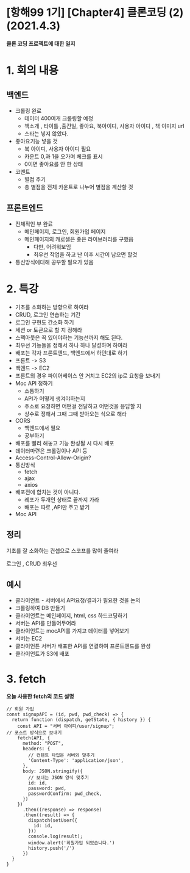 # [항해99 1기] [Chapter4] 클론코딩 (2) (2021.4.3)

**클론 코딩 프로젝트에 대한 일지**



# 1. 회의 내용

## 백엔드

* 크롤링 완료
  * 데이터 400여개 크롤링할 예정
  * 책소개 , 타이틀 ,출간일, 좋아요, 북아이디, 사용자 아이디 , 책 이미지 url
  * 스타는 넣지 않았다.
* 좋아요기능 넣을 것
  * 북 아이디, 사용자 아이디 필요
  * 카운트 0,과 1을 오가며 체크를 표시
  * 0이면 좋아요를 안 한 상태
* 코멘트
  * 별점 주기
  * 총 별점을 전체 카운트로 나누어 별점을 계산할 것



## 프론트엔드

* 전체적인 뷰 완료
  * 메인페이지, 로그인, 회원가입 페이지
  * 메인페이지의 캐로셀은 좋은 라이브러리를 구했음
    * 다만, 어려워보임
    * 최우선 작업을 하고 난 이후 시간이 남으면 할것
* 통신방식에대해 공부할 필요가 있음





# 2. 특강

* 기초를 소화하는 방향으로 하여라
* CRUD, 로그인 연습하는 기간
* 로그인 구현도 간소화 하기
* 세션 or 토큰으로 할 지 정해라
* 스펙아웃은 꼭 있어야하는 기능선까지 해도 된다.
* 최우선 기능들을 정해서 하나 하나 달성하며 하여라
* 배포는 각자 프론트엔드, 백엔드에서 하던대로 하기
* 프론트 -> S3
* 백엔드 -> EC2
* 프론트의 경우 파이어베이스 안 거치고 EC2의 ip로 요청을 보내기
* Moc API 정하기
  * 소통하기
  * API가 어떻게 생겨야하는지
  * 주소로 요청하면 어떤걸 전달하고 어떤것을 응답할 지
  * 상수로 정해서 그때 그때 받아오는 식으로 해라
* CORS
  * 백엔드에서 필요
  * 공부하기
* 배포를 빨리 해놓고 기능 완성될 시 다시 배포
* 데이터마련은 크롤링이나 API 등
* Access-Control-Allow-Origin?
* 통신방식
  * fetch
  * ajax
  * axios
* 배포전에 합치는 것이 아니다.
  * 레포가 두개인 상태로 끝까지 가라
  * 배포는 따로 ,API만 주고 받기
*  Moc API



## 정리

기초를 잘 소화하는 컨셉으로 스코프를 많이 줄여라

로그인 , CRUD 최우선



## 예시

* 클라이언트 - 서버에서 API요청/결과가 필요한 것을 논의
* 크롤링하여 DB 만들기
* 클라이언트는 메인페이지, html, css 하드코딩하기
* 서버는 API를 만들어두어라
* 클라이언트는 mocAPI를 가지고 데이터를 넣어보기
* 서버는 EC2
* 클라이언튼 서버가 배포한 API를 연결하여 프론트엔드를 완성
* 클라이언트가 S3에 배포



# 3. fetch

**오늘 사용한 fetch의 코드 설명**

```React
// 회원 가입
const signupAPI = (id, pwd, pwd_check) => {
  return function (dispatch, getState, { history }) {
    const API = "서버 아이피/user/signup";
// 포스트 방식으로 보내기
    fetch(API, {
      method: "POST",
      headers: {
        // 컨텐트 타입은 서버와 맞추기
        'Content-Type': 'application/json',
      },
      body: JSON.stringify({
        // 보내는 JSON 양식 맞추기
        id: id,
        password: pwd,
        passwordConfirm: pwd_check,
      })
    })
      .then((response) => response)
      .then((result) => {
        dispatch(setUser({
          id: id,
        }))
        console.log(result);
        window.alert('회원가입 되었습니다.')
        history.push('/')
      })
  }
}
```

